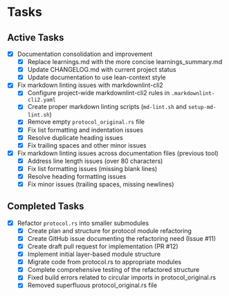 # Tasks

## Active Tasks

- [x] Documentation consolidation and improvement
  - [x] Replace learnings.md with the more concise learnings_summary.md
  - [x] Update CHANGELOG.md with current project status
  - [x] Update documentation to use lean-context style

- [x] Fix markdown linting issues with markdownlint-cli2
  - [x] Configure project-wide markdownlint-cli2 rules in `.markdownlint-cli2.yaml`
  - [x] Create proper markdown linting scripts (`md-lint.sh` and `setup-md-lint.sh`)
  - [x] Remove empty `protocol_original.rs` file
  - [x] Fix list formatting and indentation issues  
  - [x] Resolve duplicate heading issues
  - [x] Fix trailing spaces and other minor issues

- [x] Fix markdown linting issues across documentation files (previous tool)
  - [x] Address line length issues (over 80 characters)
  - [x] Fix list formatting issues (missing blank lines)
  - [x] Resolve heading formatting issues
  - [x] Fix minor issues (trailing spaces, missing newlines)

## Completed Tasks

- [x] Refactor `protocol.rs` into smaller submodules
  - [x] Create plan and structure for protocol module refactoring
  - [x] Create GitHub issue documenting the refactoring need (Issue #11)
  - [x] Create draft pull request for implementation (PR #12)
  - [x] Implement initial layer-based module structure
  - [x] Migrate code from protocol.rs to appropriate modules
  - [x] Complete comprehensive testing of the refactored structure
  - [x] Fixed build errors related to circular imports in protocol_original.rs
  - [x] Removed superfluous protocol_original.rs file
